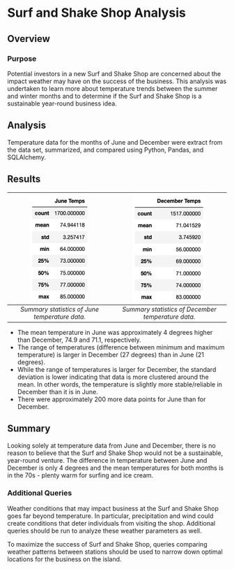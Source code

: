 # Surf and Shake Shop Analysis

## Overview
### Purpose
Potential investors in a new Surf and Shake Shop are concerned about the impact weather may have on the success of the business. This analysis was undertaken to learn more about temperature trends between the summer and winter months and to determine if the Surf and Shake Shop is a sustainable year-round business idea.

## Analysis
Temperature data for the months of June and December were extract from the data set, summarized, and compared using Python, Pandas, and SQLAlchemy.

## Results
| ![June Temps](/Tables/JuneTemps.png)|![December Temps](/Tables/DecemberTemps.png)
|:--:|:--:|
|*Summary statistics of June temperature data.*|*Summary statistics of December temperature data.*|

* The mean temperature in June was approximately 4 degrees higher than December, 74.9 and 71.1, respectively.
* The range of temperatures (difference between minimum and maximum temperature) is larger in December (27 degrees) than in June (21 degrees).
* While the range of temperatures is larger for December, the standard deviation is lower indicating that data is more clustered around the mean. In other words, the temperature is slightly more stable/reliable in December than it is in June.
* There were approximately 200 more data points for June than for December.

## Summary
Looking solely at temperature data from June and December, there is no reason to believe that the Surf and Shake Shop would not be a sustainable, year-round venture. The difference in temperature between June and December is only 4 degrees and the mean temperatures for both months is in the 70s - plenty warm for surfing and ice cream.

### Additional Queries
Weather conditions that may impact business at the Surf and Shake Shop goes far beyond temperature. In particular, precipitation and wind could create conditions that deter individuals from visiting the shop. Additional queries should be run to analyze these weather parameters as well. 

To maximize the success of Surf and Shake Shop, queries comparing weather patterns between stations should be used to narrow down optimal locations for the business on the island. 
